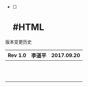 * [ ] # \#HTML

版本变更历史

| Rev 1.0 | 李道平 | 2017.09.20 |
| :--- | :--- | ---: |
|  |  |  |
|  |  |  |
|  |  |  |
|  |  |  |
|  |  |  |
|  |  |  |
|  |  |  |
|  |  |  |
|  |  |  |
|  |  |  |
|  |  |  |




